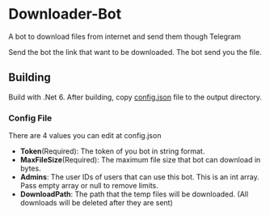 # Downloader-Bot
A bot to download files from internet and send them though Telegram

Send the bot the link that want to be downloaded. The bot send you the file.
## Building
Build with .Net 6. After building, copy [config.json](https://raw.githubusercontent.com/HirbodBehnam/Downloader-Bot/master/config_sample.json) file to the output directory.

### Config File
There are 4 values you can edit at config.json
* **Token**(Required): The token of you bot in string format.
* **MaxFileSize**(Required): The maximum file size that bot can download in bytes.
* **Admins**: The user IDs of users that can use this bot. This is an int array. Pass empty array or null to remove limits.
* **DownloadPath**: The path that the temp files will be downloaded. (All downloads will be deleted after they are sent)
